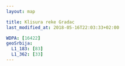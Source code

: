 ```yaml
---
layout: map

title: Klisura reke Gradac
last_modified_at: 2018-05-16T22:03:33+02:00

WDPA: [16422]
geoSrbija:
  L1_183: [83]
  L1_362: [33]
---
```


